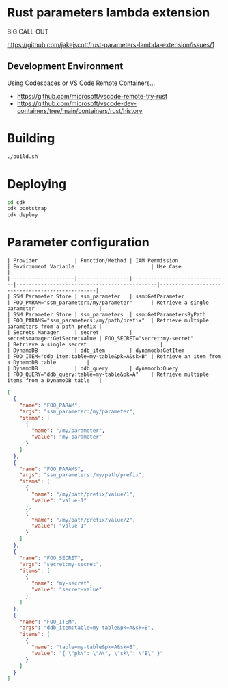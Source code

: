 # Rust parameters lambda extension

BIG CALL OUT

https://github.com/jakejscott/rust-parameters-lambda-extension/issues/1

## Development Environment

Using Codespaces or VS Code Remote Containers...

- https://github.com/microsoft/vscode-remote-try-rust
- https://github.com/microsoft/vscode-dev-containers/tree/main/containers/rust/history

# Building

```sh
./build.sh
```

# Deploying

```sh
cd cdk
cdk bootstrap
cdk deploy
```

# Parameter configuration

```
| Provider            | Function/Method | IAM Permission                | Environment Variable                         | Use Case                                        |
|---------------------|-----------------|-------------------------------|----------------------------------------------|-------------------------------------------------|
| SSM Parameter Store | ssm_parameter   | ssm:GetParameter              | FOO_PARAM="ssm_parameter:/my/parameter"      | Retrieve a single parameter                     |
| SSM Parameter Store | ssm_parameters  | ssm:GetParametersByPath       | FOO_PARAMS="ssm_parameters:/my/path/prefix"  | Retrieve multiple parameters from a path prefix |
| Secrets Manager     | secret          | secretsmanager:GetSecretValue | FOO_SECRET="secret:my-secret"                | Retrieve a single secret                        |
| DynamoDB            | ddb_item        | dynamodb:GetItem              | FOO_ITEM="ddb_item:table=my-table&pk=A&sk=B" | Retrieve an item from a DynamoDB table          |
| DynamoDB            | ddb_query       | dynamodb:Query                | FOO_QUERY="ddb_query:table=my-table&pk=A"    | Retrieve multiple items from a DynamoDB table   |
```

```json
[
  {
    "name": "FOO_PARAM",
    "args": "ssm_parameter:/my/parameter",
    "items": [
      {
        "name": "/my/parameter",
        "value": "my-parameter"
      }
    ]
  },
  {
    "name": "FOO_PARAMS",
    "args": "ssm_parameters:/my/path/prefix",
    "items": [
      {
        "name": "/my/path/prefix/value/1",
        "value": "value-1"
      },
      {
        "name": "/my/path/prefix/value/2",
        "value": "value-1"
      }
    ]
  },
  {
    "name": "FOO_SECRET",
    "args": "secret:my-secret",
    "items": [
      {
        "name": "my-secret",
        "value": "secret-value"
      }
    ]
  },
  {
    "name": "FOO_ITEM",
    "args": "ddb_item:table=my-table&pk=A&sk=B",
    "items": [
      {
        "name": "table=my-table&pk=A&sk=B",
        "value": "{ \"pk\": \"A\", \"sk\": \"B\" }"
      }
    ]
  }
]
```
